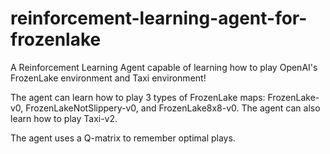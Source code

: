# reinforcement-learning-agent-for-frozenlake
A Reinforcement Learning Agent capable of learning how to play OpenAI's FrozenLake environment and Taxi environment!

The agent can learn how to play 3 types of FrozenLake maps: FrozenLake-v0, FrozenLakeNotSlippery-v0, and FrozenLake8x8-v0. The agent can also learn how to play Taxi-v2.

The agent uses a Q-matrix to remember optimal plays.
